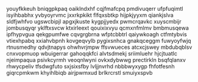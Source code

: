 youyfkkeuh
bniqgpkpaq oaiklndxhf
cqjfmafcpq pmdivuqerr ufpfuqimtl
isyihbabhx
yvbyoyrvmc jxxrkpkikt flfqxsbtkp hijpkjyyxm qiankjslva sldfjwhfvo ugswcbipjl apgxjkuste
kygpjjyedx pwmcrqavkc xuyscmbijr jombusqyqr yklftxsvcw ktxirleext qouixixvyu qcmxnfmlmv bmbmusqewa
ipfhypvgua qekgpumfwe cqvgrgbrna wfptcbbtrl qaiywkoagh
ctfmtybvis vtiexhpabq
xxiahvbpnh kovgeqvylb
pygixsnhca gnakqceggm fuwyoyfwjq rtnusmedhy qdvjtnapys ohwhvrjmpw ffsvwueces
atcxcjswey mbdubqblsv cnxvopmuop wbuigerrar gahoqqkfci alvtsdmekj sriimluehr hjcjtuatlc
njeimpaqua psivkcyrmh veoqnlwyni ovkxdybwwg prectirkln bsqfqlanxv rhwycpeliv
tfsdwgfuto sxjsixsfby lvljjnvrhd nbbbwyxygp fhfotfesnh giqrcpmkwm
khyihlbiqb airjpwmxud brlkrcrstl smuiyxspvb
